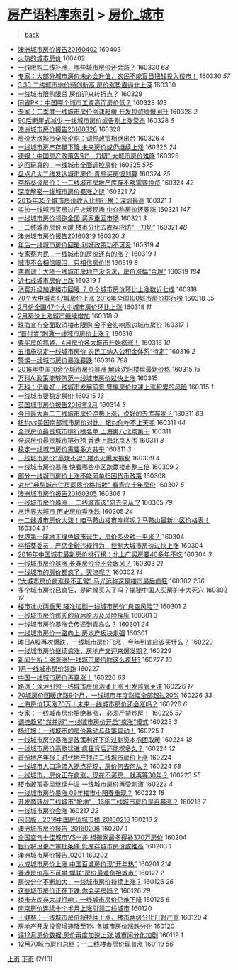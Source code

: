 [房产语料库索引](../../README.md)  > [房价_城市](房价_城市.md)
====
> [back](../README.md)

- [澳洲城市房价报告20160402](http://jkwz.applinzi.com/ittc/6816789645077513221.html#%E6%BE%B3%E6%B4%B2%E5%9F%8E%E5%B8%82%E6%88%BF%E4%BB%B7%E6%8A%A5%E5%91%8A20160402) 160403  
- [火热的城市房价](http://jkwz.applinzi.com/ittc/6816610224664216581.html#%E7%81%AB%E7%83%AD%E7%9A%84%E5%9F%8E%E5%B8%82%E6%88%BF%E4%BB%B7) 160402  
- [一线限购二线补涨，哪些城市房价还会涨？](http://jkwz.applinzi.com/ittc/6815494029055624196.html#%E4%B8%80%E7%BA%BF%E9%99%90%E8%B4%AD%E4%BA%8C%E7%BA%BF%E8%A1%A5%E6%B6%A8%EF%BC%8C%E5%93%AA%E4%BA%9B%E5%9F%8E%E5%B8%82%E6%88%BF%E4%BB%B7%E8%BF%98%E4%BC%9A%E6%B6%A8%EF%BC%9F) 160330 *63* 
- [专家：大部分城市房价未必会升值，农民不能盲目把钱投入楼市！](http://jkwz.applinzi.com/ittc/6815418438755304452.html#%E4%B8%93%E5%AE%B6%EF%BC%9A%E5%A4%A7%E9%83%A8%E5%88%86%E5%9F%8E%E5%B8%82%E6%88%BF%E4%BB%B7%E6%9C%AA%E5%BF%85%E4%BC%9A%E5%8D%87%E5%80%BC%EF%BC%8C%E5%86%9C%E6%B0%91%E4%B8%8D%E8%83%BD%E7%9B%B2%E7%9B%AE%E6%8A%8A%E9%92%B1%E6%8A%95%E5%85%A5%E6%A5%BC%E5%B8%82%EF%BC%81) 160330 *57* 
- [3.30  二线城市地价频创新高 房价涨势直逼北上深](http://jkwz.applinzi.com/ittc/6815330761833972740.html#3.30++%E4%BA%8C%E7%BA%BF%E5%9F%8E%E5%B8%82%E5%9C%B0%E4%BB%B7%E9%A2%91%E5%88%9B%E6%96%B0%E9%AB%98+%E6%88%BF%E4%BB%B7%E6%B6%A8%E5%8A%BF%E7%9B%B4%E9%80%BC%E5%8C%97%E4%B8%8A%E6%B7%B1) 160330  
- [一线城市限购限贷 房价迎来转折点？](http://jkwz.applinzi.com/ittc/6814979917003359236.html#%E4%B8%80%E7%BA%BF%E5%9F%8E%E5%B8%82%E9%99%90%E8%B4%AD%E9%99%90%E8%B4%B7+%E6%88%BF%E4%BB%B7%E8%BF%8E%E6%9D%A5%E8%BD%AC%E6%8A%98%E7%82%B9%EF%BC%9F) 160329  
- [同省PK：中国哪个城市工资高而房价低？](http://jkwz.applinzi.com/ittc/6814693775871837188.html#%E5%90%8C%E7%9C%81PK%EF%BC%9A%E4%B8%AD%E5%9B%BD%E5%93%AA%E4%B8%AA%E5%9F%8E%E5%B8%82%E5%B7%A5%E8%B5%84%E9%AB%98%E8%80%8C%E6%88%BF%E4%BB%B7%E4%BD%8E%EF%BC%9F) 160328 *103* 
- [专家：二季度一线城市房价涨速趋缓 开发投资缓慢回升](http://jkwz.applinzi.com/ittc/6814679409470473220.html#%E4%B8%93%E5%AE%B6%EF%BC%9A%E4%BA%8C%E5%AD%A3%E5%BA%A6%E4%B8%80%E7%BA%BF%E5%9F%8E%E5%B8%82%E6%88%BF%E4%BB%B7%E6%B6%A8%E9%80%9F%E8%B6%8B%E7%BC%93+%E5%BC%80%E5%8F%91%E6%8A%95%E8%B5%84%E7%BC%93%E6%85%A2%E5%9B%9E%E5%8D%87) 160328 *2* 
- [90后断崖式减少 一线城市房价或告别上涨常态](http://jkwz.applinzi.com/ittc/6814575110895698948.html#90%E5%90%8E%E6%96%AD%E5%B4%96%E5%BC%8F%E5%87%8F%E5%B0%91+%E4%B8%80%E7%BA%BF%E5%9F%8E%E5%B8%82%E6%88%BF%E4%BB%B7%E6%88%96%E5%91%8A%E5%88%AB%E4%B8%8A%E6%B6%A8%E5%B8%B8%E6%80%81) 160328 *6* 
- [澳洲城市房价报告20160326](http://jkwz.applinzi.com/ittc/6814389464998609925.html#%E6%BE%B3%E6%B4%B2%E5%9F%8E%E5%B8%82%E6%88%BF%E4%BB%B7%E6%8A%A5%E5%91%8A20160326) 160328  
- [房价大涨城市全部沦陷：调控政策相继出台](http://jkwz.applinzi.com/ittc/6813900009552479236.html#%E6%88%BF%E4%BB%B7%E5%A4%A7%E6%B6%A8%E5%9F%8E%E5%B8%82%E5%85%A8%E9%83%A8%E6%B2%A6%E9%99%B7%EF%BC%9A%E8%B0%83%E6%8E%A7%E6%94%BF%E7%AD%96%E7%9B%B8%E7%BB%A7%E5%87%BA%E5%8F%B0) 160326 *4* 
- [一线城市房产存量下降 未来房价或仍继续上涨](http://jkwz.applinzi.com/ittc/6813824743798998020.html#%E4%B8%80%E7%BA%BF%E5%9F%8E%E5%B8%82%E6%88%BF%E4%BA%A7%E5%AD%98%E9%87%8F%E4%B8%8B%E9%99%8D+%E6%9C%AA%E6%9D%A5%E6%88%BF%E4%BB%B7%E6%88%96%E4%BB%8D%E7%BB%A7%E7%BB%AD%E4%B8%8A%E6%B6%A8) 160326 *24* 
- [德银：中国房产政策告别“一刀切” 大城市房价难降](http://jkwz.applinzi.com/ittc/6813512619352654852.html#%E5%BE%B7%E9%93%B6%EF%BC%9A%E4%B8%AD%E5%9B%BD%E6%88%BF%E4%BA%A7%E6%94%BF%E7%AD%96%E5%91%8A%E5%88%AB%E2%80%9C%E4%B8%80%E5%88%80%E5%88%87%E2%80%9D+%E5%A4%A7%E5%9F%8E%E5%B8%82%E6%88%BF%E4%BB%B7%E9%9A%BE%E9%99%8D) 160325  
- [这回玩真的！一线城市全面调控房价](http://jkwz.applinzi.com/ittc/6813429993812001796.html#%E8%BF%99%E5%9B%9E%E7%8E%A9%E7%9C%9F%E7%9A%84%EF%BC%81%E4%B8%80%E7%BA%BF%E5%9F%8E%E5%B8%82%E5%85%A8%E9%9D%A2%E8%B0%83%E6%8E%A7%E6%88%BF%E4%BB%B7) 160325 *575* 
- [盘点八大二线发达城市房价 青岛买房很划算](http://jkwz.applinzi.com/ittc/6813178648995562500.html#%E7%9B%98%E7%82%B9%E5%85%AB%E5%A4%A7%E4%BA%8C%E7%BA%BF%E5%8F%91%E8%BE%BE%E5%9F%8E%E5%B8%82%E6%88%BF%E4%BB%B7+%E9%9D%92%E5%B2%9B%E4%B9%B0%E6%88%BF%E5%BE%88%E5%88%92%E7%AE%97) 160324 *25* 
- [李稻葵谈房价：一二线城市房地产库存不够需要投资](http://jkwz.applinzi.com/ittc/6813049412498523140.html#%E6%9D%8E%E7%A8%BB%E8%91%B5%E8%B0%88%E6%88%BF%E4%BB%B7%EF%BC%9A%E4%B8%80%E4%BA%8C%E7%BA%BF%E5%9F%8E%E5%B8%82%E6%88%BF%E5%9C%B0%E4%BA%A7%E5%BA%93%E5%AD%98%E4%B8%8D%E5%A4%9F%E9%9C%80%E8%A6%81%E6%8A%95%E8%B5%84) 160324 *42* 
- [深度解密一线城市房价暴涨之谜](http://jkwz.applinzi.com/ittc/6812117405983572997.html#%E6%B7%B1%E5%BA%A6%E8%A7%A3%E5%AF%86%E4%B8%80%E7%BA%BF%E5%9F%8E%E5%B8%82%E6%88%BF%E4%BB%B7%E6%9A%B4%E6%B6%A8%E4%B9%8B%E8%B0%9C) 160321 *72* 
- [2015年35个城市房价收入比排行榜：深圳最高](http://jkwz.applinzi.com/ittc/6812067424752894981.html#2015%E5%B9%B435%E4%B8%AA%E5%9F%8E%E5%B8%82%E6%88%BF%E4%BB%B7%E6%94%B6%E5%85%A5%E6%AF%94%E6%8E%92%E8%A1%8C%E6%A6%9C%EF%BC%9A%E6%B7%B1%E5%9C%B3%E6%9C%80%E9%AB%98) 160321 *1* 
- [实拍一线城市买房过户火爆现场 中介称房价还要涨](http://jkwz.applinzi.com/ittc/6812065045005468676.html#%E5%AE%9E%E6%8B%8D%E4%B8%80%E7%BA%BF%E5%9F%8E%E5%B8%82%E4%B9%B0%E6%88%BF%E8%BF%87%E6%88%B7%E7%81%AB%E7%88%86%E7%8E%B0%E5%9C%BA+%E4%B8%AD%E4%BB%8B%E7%A7%B0%E6%88%BF%E4%BB%B7%E8%BF%98%E8%A6%81%E6%B6%A8) 160321 *147* 
- [一线城市房价领跑全国 买家重回市场](http://jkwz.applinzi.com/ittc/6812052892596831236.html#%E4%B8%80%E7%BA%BF%E5%9F%8E%E5%B8%82%E6%88%BF%E4%BB%B7%E9%A2%86%E8%B7%91%E5%85%A8%E5%9B%BD+%E4%B9%B0%E5%AE%B6%E9%87%8D%E5%9B%9E%E5%B8%82%E5%9C%BA) 160321 *3* 
- [一二线城市房价回暖 楼市分化去库存应防“一刀切”](http://jkwz.applinzi.com/ittc/6811837791990187013.html#%E4%B8%80%E4%BA%8C%E7%BA%BF%E5%9F%8E%E5%B8%82%E6%88%BF%E4%BB%B7%E5%9B%9E%E6%9A%96+%E6%A5%BC%E5%B8%82%E5%88%86%E5%8C%96%E5%8E%BB%E5%BA%93%E5%AD%98%E5%BA%94%E9%98%B2%E2%80%9C%E4%B8%80%E5%88%80%E5%88%87%E2%80%9D) 160321 *48* 
- [澳洲城市房价报告20160319](http://jkwz.applinzi.com/ittc/6811611267802334213.html#%E6%BE%B3%E6%B4%B2%E5%9F%8E%E5%B8%82%E6%88%BF%E4%BB%B7%E6%8A%A5%E5%91%8A20160319) 160320 *3* 
- [年后一线城市房价回暖 利好政策功不可没](http://jkwz.applinzi.com/ittc/6811374499245065220.html#%E5%B9%B4%E5%90%8E%E4%B8%80%E7%BA%BF%E5%9F%8E%E5%B8%82%E6%88%BF%E4%BB%B7%E5%9B%9E%E6%9A%96+%E5%88%A9%E5%A5%BD%E6%94%BF%E7%AD%96%E5%8A%9F%E4%B8%8D%E5%8F%AF%E6%B2%A1) 160319 *4* 
- [专家蔡为民：一线城市的房价还有的涨？](http://jkwz.applinzi.com/ittc/6811321318892897285.html#%E4%B8%93%E5%AE%B6%E8%94%A1%E4%B8%BA%E6%B0%91%EF%BC%9A%E4%B8%80%E7%BA%BF%E5%9F%8E%E5%B8%82%E7%9A%84%E6%88%BF%E4%BB%B7%E8%BF%98%E6%9C%89%E7%9A%84%E6%B6%A8%EF%BC%9F) 160319 *1* 
- [城市不会相信眼泪，只相信房价!!!](http://jkwz.applinzi.com/ittc/6809452612118119429.html#%E5%9F%8E%E5%B8%82%E4%B8%8D%E4%BC%9A%E7%9B%B8%E4%BF%A1%E7%9C%BC%E6%B3%AA%EF%BC%8C%E5%8F%AA%E7%9B%B8%E4%BF%A1%E6%88%BF%E4%BB%B7%21%21%21) 160319 *8* 
- [李嘉诚：大陆一线城市房地产没泡沫，房价涨幅“合理”](http://jkwz.applinzi.com/ittc/6811226756392420357.html#%E6%9D%8E%E5%98%89%E8%AF%9A%EF%BC%9A%E5%A4%A7%E9%99%86%E4%B8%80%E7%BA%BF%E5%9F%8E%E5%B8%82%E6%88%BF%E5%9C%B0%E4%BA%A7%E6%B2%A1%E6%B3%A1%E6%B2%AB%EF%BC%8C%E6%88%BF%E4%BB%B7%E6%B6%A8%E5%B9%85%E2%80%9C%E5%90%88%E7%90%86%E2%80%9D) 160319 *184* 
- [近七成城市房价上涨](http://jkwz.applinzi.com/ittc/6811165252553016325.html#%E8%BF%91%E4%B8%83%E6%88%90%E5%9F%8E%E5%B8%82%E6%88%BF%E4%BB%B7%E4%B8%8A%E6%B6%A8) 160319 *1* 
- [消费升级加速楼市回暖 ７０个城市房价环比上涨数近七成](http://jkwz.applinzi.com/ittc/6810982404604822532.html#%E6%B6%88%E8%B4%B9%E5%8D%87%E7%BA%A7%E5%8A%A0%E9%80%9F%E6%A5%BC%E5%B8%82%E5%9B%9E%E6%9A%96+%EF%BC%97%EF%BC%90%E4%B8%AA%E5%9F%8E%E5%B8%82%E6%88%BF%E4%BB%B7%E7%8E%AF%E6%AF%94%E4%B8%8A%E6%B6%A8%E6%95%B0%E8%BF%91%E4%B8%83%E6%88%90) 160318  
- [70个大中城市47城房价上涨 2016年全国100城市房价排行榜](http://jkwz.applinzi.com/ittc/6810895280769598469.html#70%E4%B8%AA%E5%A4%A7%E4%B8%AD%E5%9F%8E%E5%B8%8247%E5%9F%8E%E6%88%BF%E4%BB%B7%E4%B8%8A%E6%B6%A8+2016%E5%B9%B4%E5%85%A8%E5%9B%BD100%E5%9F%8E%E5%B8%82%E6%88%BF%E4%BB%B7%E6%8E%92%E8%A1%8C%E6%A6%9C) 160318 *35* 
- [2月份全国47个大中城市房价环比上涨](http://jkwz.applinzi.com/ittc/6810880570762462213.html#2%E6%9C%88%E4%BB%BD%E5%85%A8%E5%9B%BD47%E4%B8%AA%E5%A4%A7%E4%B8%AD%E5%9F%8E%E5%B8%82%E6%88%BF%E4%BB%B7%E7%8E%AF%E6%AF%94%E4%B8%8A%E6%B6%A8) 160318 *11* 
- [2月房价上涨城市继续增加](http://jkwz.applinzi.com/ittc/6810875916112626692.html#2%E6%9C%88%E6%88%BF%E4%BB%B7%E4%B8%8A%E6%B6%A8%E5%9F%8E%E5%B8%82%E7%BB%A7%E7%BB%AD%E5%A2%9E%E5%8A%A0) 160318 *9* 
- [珠海宣布全面取消楼市限购 会不会影响周边城市房价](http://jkwz.applinzi.com/ittc/6810481416903066629.html#%E7%8F%A0%E6%B5%B7%E5%AE%A3%E5%B8%83%E5%85%A8%E9%9D%A2%E5%8F%96%E6%B6%88%E6%A5%BC%E5%B8%82%E9%99%90%E8%B4%AD+%E4%BC%9A%E4%B8%8D%E4%BC%9A%E5%BD%B1%E5%93%8D%E5%91%A8%E8%BE%B9%E5%9F%8E%E5%B8%82%E6%88%BF%E4%BB%B7) 160317 *1* 
- [“首付贷”刺激一线城市房价上涨？](http://jkwz.applinzi.com/ittc/6809466122466231300.html#%E2%80%9C%E9%A6%96%E4%BB%98%E8%B4%B7%E2%80%9D%E5%88%BA%E6%BF%80%E4%B8%80%E7%BA%BF%E5%9F%8E%E5%B8%82%E6%88%BF%E4%BB%B7%E4%B8%8A%E6%B6%A8%EF%BC%9F) 160316  
- [要买房的抓紧，4月房价各大城市开始疯涨！](http://jkwz.applinzi.com/ittc/6810162922051339269.html#%E8%A6%81%E4%B9%B0%E6%88%BF%E7%9A%84%E6%8A%93%E7%B4%A7%EF%BC%8C4%E6%9C%88%E6%88%BF%E4%BB%B7%E5%90%84%E5%A4%A7%E5%9F%8E%E5%B8%82%E5%BC%80%E5%A7%8B%E7%96%AF%E6%B6%A8%EF%BC%81) 160316 *10* 
- [五措施稳定一线城市房价 农民工纳入公积金体系“待定”](http://jkwz.applinzi.com/ittc/6809988619125130245.html#%E4%BA%94%E6%8E%AA%E6%96%BD%E7%A8%B3%E5%AE%9A%E4%B8%80%E7%BA%BF%E5%9F%8E%E5%B8%82%E6%88%BF%E4%BB%B7+%E5%86%9C%E6%B0%91%E5%B7%A5%E7%BA%B3%E5%85%A5%E5%85%AC%E7%A7%AF%E9%87%91%E4%BD%93%E7%B3%BB%E2%80%9C%E5%BE%85%E5%AE%9A%E2%80%9D) 160316 *2* 
- [警惕一线城市房价暴涨暴跌](http://jkwz.applinzi.com/ittc/6809983314379146245.html#%E8%AD%A6%E6%83%95%E4%B8%80%E7%BA%BF%E5%9F%8E%E5%B8%82%E6%88%BF%E4%BB%B7%E6%9A%B4%E6%B6%A8%E6%9A%B4%E8%B7%8C) 160316 *788* 
- [2016年中国10余个城市房价暴涨 解读沈阳楼盘最新价格](http://jkwz.applinzi.com/ittc/6809875630346732548.html#2016%E5%B9%B4%E4%B8%AD%E5%9B%BD10%E4%BD%99%E4%B8%AA%E5%9F%8E%E5%B8%82%E6%88%BF%E4%BB%B7%E6%9A%B4%E6%B6%A8+%E8%A7%A3%E8%AF%BB%E6%B2%88%E9%98%B3%E6%A5%BC%E7%9B%98%E6%9C%80%E6%96%B0%E4%BB%B7%E6%A0%BC) 160315 *15* 
- [万科A:政策能够防范一线城市房价过快上涨](http://jkwz.applinzi.com/ittc/6809840941334529029.html#%E4%B8%87%E7%A7%91A%3A%E6%94%BF%E7%AD%96%E8%83%BD%E5%A4%9F%E9%98%B2%E8%8C%83%E4%B8%80%E7%BA%BF%E5%9F%8E%E5%B8%82%E6%88%BF%E4%BB%B7%E8%BF%87%E5%BF%AB%E4%B8%8A%E6%B6%A8) 160315  
- [万科：仍看好一线城市发展前景 警惕房价快速上涨积累的风险](http://jkwz.applinzi.com/ittc/6809835544469046276.html#%E4%B8%87%E7%A7%91%EF%BC%9A%E4%BB%8D%E7%9C%8B%E5%A5%BD%E4%B8%80%E7%BA%BF%E5%9F%8E%E5%B8%82%E5%8F%91%E5%B1%95%E5%89%8D%E6%99%AF+%E8%AD%A6%E6%83%95%E6%88%BF%E4%BB%B7%E5%BF%AB%E9%80%9F%E4%B8%8A%E6%B6%A8%E7%A7%AF%E7%B4%AF%E7%9A%84%E9%A3%8E%E9%99%A9) 160315 *1* 
- [一线城市要稳定房价](http://jkwz.applinzi.com/ittc/6809822180632167428.html#%E4%B8%80%E7%BA%BF%E5%9F%8E%E5%B8%82%E8%A6%81%E7%A8%B3%E5%AE%9A%E6%88%BF%E4%BB%B7) 160315 *13* 
- [英国城市房价报告2016年2月](http://jkwz.applinzi.com/ittc/6809211063815898117.html#%E8%8B%B1%E5%9B%BD%E5%9F%8E%E5%B8%82%E6%88%BF%E4%BB%B7%E6%8A%A5%E5%91%8A2016%E5%B9%B42%E6%9C%88) 160314 *3* 
- [今日最大声二三线城市房价逆势上涨，说好的去库存呢？](http://jkwz.applinzi.com/ittc/6808461609911452676.html#%E4%BB%8A%E6%97%A5%E6%9C%80%E5%A4%A7%E5%A3%B0%E4%BA%8C%E4%B8%89%E7%BA%BF%E5%9F%8E%E5%B8%82%E6%88%BF%E4%BB%B7%E9%80%86%E5%8A%BF%E4%B8%8A%E6%B6%A8%EF%BC%8C%E8%AF%B4%E5%A5%BD%E7%9A%84%E5%8E%BB%E5%BA%93%E5%AD%98%E5%91%A2%EF%BC%9F) 160311 *63* 
- [纽约vs美国南部城市房价对比，纽约你咋不上天呢](http://jkwz.applinzi.com/ittc/6808430908528919556.html#%E7%BA%BD%E7%BA%A6vs%E7%BE%8E%E5%9B%BD%E5%8D%97%E9%83%A8%E5%9F%8E%E5%B8%82%E6%88%BF%E4%BB%B7%E5%AF%B9%E6%AF%94%EF%BC%8C%E7%BA%BD%E7%BA%A6%E4%BD%A0%E5%92%8B%E4%B8%8D%E4%B8%8A%E5%A4%A9%E5%91%A2) 160311 *44* 
- [全球房价最贵城市排行榜名单 上海第八北京第十](http://jkwz.applinzi.com/ittc/6808336613566317573.html#%E5%85%A8%E7%90%83%E6%88%BF%E4%BB%B7%E6%9C%80%E8%B4%B5%E5%9F%8E%E5%B8%82%E6%8E%92%E8%A1%8C%E6%A6%9C%E5%90%8D%E5%8D%95+%E4%B8%8A%E6%B5%B7%E7%AC%AC%E5%85%AB%E5%8C%97%E4%BA%AC%E7%AC%AC%E5%8D%81) 160311  
- [全球房价最贵城市排行榜 香港上海北京入围](http://jkwz.applinzi.com/ittc/6808269774375093253.html#%E5%85%A8%E7%90%83%E6%88%BF%E4%BB%B7%E6%9C%80%E8%B4%B5%E5%9F%8E%E5%B8%82%E6%8E%92%E8%A1%8C%E6%A6%9C+%E9%A6%99%E6%B8%AF%E4%B8%8A%E6%B5%B7%E5%8C%97%E4%BA%AC%E5%85%A5%E5%9B%B4) 160311 *8* 
- [稳定一线城市房价需要多方共举](http://jkwz.applinzi.com/ittc/6808133051527726085.html#%E7%A8%B3%E5%AE%9A%E4%B8%80%E7%BA%BF%E5%9F%8E%E5%B8%82%E6%88%BF%E4%BB%B7%E9%9C%80%E8%A6%81%E5%A4%9A%E6%96%B9%E5%85%B1%E4%B8%BE) 160311 *3* 
- [一线城市房价“高烧不退” 楼市火爆大揭秘](http://jkwz.applinzi.com/ittc/6807733171864994820.html#%E4%B8%80%E7%BA%BF%E5%9F%8E%E5%B8%82%E6%88%BF%E4%BB%B7%E2%80%9C%E9%AB%98%E7%83%A7%E4%B8%8D%E9%80%80%E2%80%9D+%E6%A5%BC%E5%B8%82%E7%81%AB%E7%88%86%E5%A4%A7%E6%8F%AD%E7%A7%98) 160309 *4* 
- [一线城市房价暴涨 快看哪些小区跑赢楼市整三倍](http://jkwz.applinzi.com/ittc/6807586772108182533.html#%E4%B8%80%E7%BA%BF%E5%9F%8E%E5%B8%82%E6%88%BF%E4%BB%B7%E6%9A%B4%E6%B6%A8+%E5%BF%AB%E7%9C%8B%E5%93%AA%E4%BA%9B%E5%B0%8F%E5%8C%BA%E8%B7%91%E8%B5%A2%E6%A5%BC%E5%B8%82%E6%95%B4%E4%B8%89%E5%80%8D) 160309 *2* 
- [部分一线城市房价上涨不能简单归因货币政策](http://jkwz.applinzi.com/ittc/6807028272957228036.html#%E9%83%A8%E5%88%86%E4%B8%80%E7%BA%BF%E5%9F%8E%E5%B8%82%E6%88%BF%E4%BB%B7%E4%B8%8A%E6%B6%A8%E4%B8%8D%E8%83%BD%E7%AE%80%E5%8D%95%E5%BD%92%E5%9B%A0%E8%B4%A7%E5%B8%81%E6%94%BF%E7%AD%96) 160308  
- [对比&quot;典型城市住房同质价格指数&quot; 看青岛十年房价](http://jkwz.applinzi.com/ittc/6806758236162098180.html#%E5%AF%B9%E6%AF%94%26quot%3B%E5%85%B8%E5%9E%8B%E5%9F%8E%E5%B8%82%E4%BD%8F%E6%88%BF%E5%90%8C%E8%B4%A8%E4%BB%B7%E6%A0%BC%E6%8C%87%E6%95%B0%26quot%3B+%E7%9C%8B%E9%9D%92%E5%B2%9B%E5%8D%81%E5%B9%B4%E6%88%BF%E4%BB%B7) 160307 *5* 
- [澳洲城市房价报告20160305](http://jkwz.applinzi.com/ittc/6806431619657237509.html#%E6%BE%B3%E6%B4%B2%E5%9F%8E%E5%B8%82%E6%88%BF%E4%BB%B7%E6%8A%A5%E5%91%8A20160305) 160306 *1* 
- [一线城市房价暴涨， 二线城市该“何去何从”?](http://jkwz.applinzi.com/ittc/6806098488374854661.html#%E4%B8%80%E7%BA%BF%E5%9F%8E%E5%B8%82%E6%88%BF%E4%BB%B7%E6%9A%B4%E6%B6%A8%EF%BC%8C+%E4%BA%8C%E7%BA%BF%E5%9F%8E%E5%B8%82%E8%AF%A5%E2%80%9C%E4%BD%95%E5%8E%BB%E4%BD%95%E4%BB%8E%E2%80%9D%3F) 160305 *79* 
- [从世界大城市    历史房价看涨跌](http://jkwz.applinzi.com/ittc/6806088729777144837.html#%E4%BB%8E%E4%B8%96%E7%95%8C%E5%A4%A7%E5%9F%8E%E5%B8%82++++%E5%8E%86%E5%8F%B2%E6%88%BF%E4%BB%B7%E7%9C%8B%E6%B6%A8%E8%B7%8C) 160305 *24* 
- [一二线城市房价大涨！咱马鞍山楼市咋样呢？马鞍山最新小区价格表！](http://jkwz.applinzi.com/ittc/6805831732737606660.html#%E4%B8%80%E4%BA%8C%E7%BA%BF%E5%9F%8E%E5%B8%82%E6%88%BF%E4%BB%B7%E5%A4%A7%E6%B6%A8%EF%BC%81%E5%92%B1%E9%A9%AC%E9%9E%8D%E5%B1%B1%E6%A5%BC%E5%B8%82%E5%92%8B%E6%A0%B7%E5%91%A2%EF%BC%9F%E9%A9%AC%E9%9E%8D%E5%B1%B1%E6%9C%80%E6%96%B0%E5%B0%8F%E5%8C%BA%E4%BB%B7%E6%A0%BC%E8%A1%A8%EF%BC%81) 160304 *31* 
- [世界第一座地下绿色城市诞生，房价多少钱一平米？](http://jkwz.applinzi.com/ittc/6805763798132589573.html#%E4%B8%96%E7%95%8C%E7%AC%AC%E4%B8%80%E5%BA%A7%E5%9C%B0%E4%B8%8B%E7%BB%BF%E8%89%B2%E5%9F%8E%E5%B8%82%E8%AF%9E%E7%94%9F%EF%BC%8C%E6%88%BF%E4%BB%B7%E5%A4%9A%E5%B0%91%E9%92%B1%E4%B8%80%E5%B9%B3%E7%B1%B3%EF%BC%9F) 160304  
- [李稻葵委员：严惩金融违规行为　控制大城市房价过快上涨](http://jkwz.applinzi.com/ittc/6805739815983121413.html#%E6%9D%8E%E7%A8%BB%E8%91%B5%E5%A7%94%E5%91%98%EF%BC%9A%E4%B8%A5%E6%83%A9%E9%87%91%E8%9E%8D%E8%BF%9D%E8%A7%84%E8%A1%8C%E4%B8%BA%E3%80%80%E6%8E%A7%E5%88%B6%E5%A4%A7%E5%9F%8E%E5%B8%82%E6%88%BF%E4%BB%B7%E8%BF%87%E5%BF%AB%E4%B8%8A%E6%B6%A8) 160304  
- [2016年中国城市最新房价排行榜：北上广买房要40多年不吃](http://jkwz.applinzi.com/ittc/6805676538070565892.html#2016%E5%B9%B4%E4%B8%AD%E5%9B%BD%E5%9F%8E%E5%B8%82%E6%9C%80%E6%96%B0%E6%88%BF%E4%BB%B7%E6%8E%92%E8%A1%8C%E6%A6%9C%EF%BC%9A%E5%8C%97%E4%B8%8A%E5%B9%BF%E4%B9%B0%E6%88%BF%E8%A6%8140%E5%A4%9A%E5%B9%B4%E4%B8%8D%E5%90%83) 160304 *3* 
- [一线城市房价暴涨 长春房价会不会跟风？](http://jkwz.applinzi.com/ittc/6805485059628860421.html#%E4%B8%80%E7%BA%BF%E5%9F%8E%E5%B8%82%E6%88%BF%E4%BB%B7%E6%9A%B4%E6%B6%A8+%E9%95%BF%E6%98%A5%E6%88%BF%E4%BB%B7%E4%BC%9A%E4%B8%8D%E4%BC%9A%E8%B7%9F%E9%A3%8E%EF%BC%9F) 160303 *21* 
- [一线城市的房价都疯了，天津呢？](http://jkwz.applinzi.com/ittc/6805091169683899397.html#%E4%B8%80%E7%BA%BF%E5%9F%8E%E5%B8%82%E7%9A%84%E6%88%BF%E4%BB%B7%E9%83%BD%E7%96%AF%E4%BA%86%EF%BC%8C%E5%A4%A9%E6%B4%A5%E5%91%A2%EF%BC%9F) 160302 *14* 
- [“大城市房价疯涨是不正常” 马光远称这是楼市最后疯狂](http://jkwz.applinzi.com/ittc/6805080809245508613.html#%E2%80%9C%E5%A4%A7%E5%9F%8E%E5%B8%82%E6%88%BF%E4%BB%B7%E7%96%AF%E6%B6%A8%E6%98%AF%E4%B8%8D%E6%AD%A3%E5%B8%B8%E2%80%9D+%E9%A9%AC%E5%85%89%E8%BF%9C%E7%A7%B0%E8%BF%99%E6%98%AF%E6%A5%BC%E5%B8%82%E6%9C%80%E5%90%8E%E7%96%AF%E7%8B%82) 160302 *236* 
- [多个城市房价已疯狂，是时候买入了吗？揭秘中国人买房的十大死穴](http://jkwz.applinzi.com/ittc/6804942284931990533.html#%E5%A4%9A%E4%B8%AA%E5%9F%8E%E5%B8%82%E6%88%BF%E4%BB%B7%E5%B7%B2%E7%96%AF%E7%8B%82%EF%BC%8C%E6%98%AF%E6%97%B6%E5%80%99%E4%B9%B0%E5%85%A5%E4%BA%86%E5%90%97%EF%BC%9F%E6%8F%AD%E7%A7%98%E4%B8%AD%E5%9B%BD%E4%BA%BA%E4%B9%B0%E6%88%BF%E7%9A%84%E5%8D%81%E5%A4%A7%E6%AD%BB%E7%A9%B4) 160302 *17* 
- [楼市冰火两重天 降准加剧一线城市房价“悬空风险”?](http://jkwz.applinzi.com/ittc/6804669786336265221.html#%E6%A5%BC%E5%B8%82%E5%86%B0%E7%81%AB%E4%B8%A4%E9%87%8D%E5%A4%A9+%E9%99%8D%E5%87%86%E5%8A%A0%E5%89%A7%E4%B8%80%E7%BA%BF%E5%9F%8E%E5%B8%82%E6%88%BF%E4%BB%B7%E2%80%9C%E6%82%AC%E7%A9%BA%E9%A3%8E%E9%99%A9%E2%80%9D%3F) 160301 *2* 
- [一线城市房价疯长的背后原因及风险探析](http://jkwz.applinzi.com/ittc/6804663018684154885.html#%E4%B8%80%E7%BA%BF%E5%9F%8E%E5%B8%82%E6%88%BF%E4%BB%B7%E7%96%AF%E9%95%BF%E7%9A%84%E8%83%8C%E5%90%8E%E5%8E%9F%E5%9B%A0%E5%8F%8A%E9%A3%8E%E9%99%A9%E6%8E%A2%E6%9E%90) 160301 *3* 
- [一线城市房价暴涨会传递到青岛么？](http://jkwz.applinzi.com/ittc/6804566225053025284.html#%E4%B8%80%E7%BA%BF%E5%9F%8E%E5%B8%82%E6%88%BF%E4%BB%B7%E6%9A%B4%E6%B6%A8%E4%BC%9A%E4%BC%A0%E9%80%92%E5%88%B0%E9%9D%92%E5%B2%9B%E4%B9%88%EF%BC%9F) 160301 *24* 
- [一线城市房价一路向上 房地产板块走强](http://jkwz.applinzi.com/ittc/6804548960395985924.html#%E4%B8%80%E7%BA%BF%E5%9F%8E%E5%B8%82%E6%88%BF%E4%BB%B7%E4%B8%80%E8%B7%AF%E5%90%91%E4%B8%8A+%E6%88%BF%E5%9C%B0%E4%BA%A7%E6%9D%BF%E5%9D%97%E8%B5%B0%E5%BC%BA) 160301  
- [昨日A股再次爆跌，一线城市房价飞涨，今年到底应该买什么？](http://jkwz.applinzi.com/ittc/6804316384850871301.html#%E6%98%A8%E6%97%A5A%E8%82%A1%E5%86%8D%E6%AC%A1%E7%88%86%E8%B7%8C%EF%BC%8C%E4%B8%80%E7%BA%BF%E5%9F%8E%E5%B8%82%E6%88%BF%E4%BB%B7%E9%A3%9E%E6%B6%A8%EF%BC%8C%E4%BB%8A%E5%B9%B4%E5%88%B0%E5%BA%95%E5%BA%94%E8%AF%A5%E4%B9%B0%E4%BB%80%E4%B9%88%EF%BC%9F) 160229  
- [一线城市房价继续疯涨，房地产又迎来爆发期？](http://jkwz.applinzi.com/ittc/6804256589896745988.html#%E4%B8%80%E7%BA%BF%E5%9F%8E%E5%B8%82%E6%88%BF%E4%BB%B7%E7%BB%A7%E7%BB%AD%E7%96%AF%E6%B6%A8%EF%BC%8C%E6%88%BF%E5%9C%B0%E4%BA%A7%E5%8F%88%E8%BF%8E%E6%9D%A5%E7%88%86%E5%8F%91%E6%9C%9F%EF%BC%9F) 160229  
- [新闻分析：涨涨涨!一线城市房价咋这么疯狂?](http://jkwz.applinzi.com/ittc/6803399670034334724.html#%E6%96%B0%E9%97%BB%E5%88%86%E6%9E%90%EF%BC%9A%E6%B6%A8%E6%B6%A8%E6%B6%A8%21%E4%B8%80%E7%BA%BF%E5%9F%8E%E5%B8%82%E6%88%BF%E4%BB%B7%E5%92%8B%E8%BF%99%E4%B9%88%E7%96%AF%E7%8B%82%3F) 160227 *10* 
- [1月一线城市房价领跑](http://jkwz.applinzi.com/ittc/6803295909387437061.html#1%E6%9C%88%E4%B8%80%E7%BA%BF%E5%9F%8E%E5%B8%82%E6%88%BF%E4%BB%B7%E9%A2%86%E8%B7%91) 160227  
- [中国一线城市房价再暴涨！](http://jkwz.applinzi.com/ittc/6803191356239381509.html#%E4%B8%AD%E5%9B%BD%E4%B8%80%E7%BA%BF%E5%9F%8E%E5%B8%82%E6%88%BF%E4%BB%B7%E5%86%8D%E6%9A%B4%E6%B6%A8%EF%BC%81) 160226 *63* 
- [路透：深沪引领一线城市房价汹涌上涨 引发监管关注](http://jkwz.applinzi.com/ittc/6803175600030221316.html#%E8%B7%AF%E9%80%8F%EF%BC%9A%E6%B7%B1%E6%B2%AA%E5%BC%95%E9%A2%86%E4%B8%80%E7%BA%BF%E5%9F%8E%E5%B8%82%E6%88%BF%E4%BB%B7%E6%B1%B9%E6%B6%8C%E4%B8%8A%E6%B6%A8+%E5%BC%95%E5%8F%91%E7%9B%91%E7%AE%A1%E5%85%B3%E6%B3%A8) 160226 *17* 
- [70城房价回暖连涨9个月，一线城市年度涨幅全部超过20%](http://jkwz.applinzi.com/ittc/6803096247019766788.html#70%E5%9F%8E%E6%88%BF%E4%BB%B7%E5%9B%9E%E6%9A%96%E8%BF%9E%E6%B6%A89%E4%B8%AA%E6%9C%88%EF%BC%8C%E4%B8%80%E7%BA%BF%E5%9F%8E%E5%B8%82%E5%B9%B4%E5%BA%A6%E6%B6%A8%E5%B9%85%E5%85%A8%E9%83%A8%E8%B6%85%E8%BF%8720%25) 160226 *33* 
- [上海房价1天涨70万！未来一线城市房价还会涨吗？](http://jkwz.applinzi.com/ittc/6803083708579972100.html#%E4%B8%8A%E6%B5%B7%E6%88%BF%E4%BB%B71%E5%A4%A9%E6%B6%A870%E4%B8%87%EF%BC%81%E6%9C%AA%E6%9D%A5%E4%B8%80%E7%BA%BF%E5%9F%8E%E5%B8%82%E6%88%BF%E4%BB%B7%E8%BF%98%E4%BC%9A%E6%B6%A8%E5%90%97%EF%BC%9F) 160226 *6* 
- [专家：一线城市房价拒绝暴涨， 必须严禁炒房！](http://jkwz.applinzi.com/ittc/6802792692018840580.html#%E4%B8%93%E5%AE%B6%EF%BC%9A%E4%B8%80%E7%BA%BF%E5%9F%8E%E5%B8%82%E6%88%BF%E4%BB%B7%E6%8B%92%E7%BB%9D%E6%9A%B4%E6%B6%A8%EF%BC%8C+%E5%BF%85%E9%A1%BB%E4%B8%A5%E7%A6%81%E7%82%92%E6%88%BF%EF%BC%81) 160225 *57* 
- [调控趋紧“然并卵” 一线城市房价开启“疯涨”模式](http://jkwz.applinzi.com/ittc/6802712491633148933.html#%E8%B0%83%E6%8E%A7%E8%B6%8B%E7%B4%A7%E2%80%9C%E7%84%B6%E5%B9%B6%E5%8D%B5%E2%80%9D+%E4%B8%80%E7%BA%BF%E5%9F%8E%E5%B8%82%E6%88%BF%E4%BB%B7%E5%BC%80%E5%90%AF%E2%80%9C%E7%96%AF%E6%B6%A8%E2%80%9D%E6%A8%A1%E5%BC%8F) 160225 *3* 
- [杨红旭：一线城市的房价暴动与政策异动！](http://jkwz.applinzi.com/ittc/6802700609534821381.html#%E6%9D%A8%E7%BA%A2%E6%97%AD%EF%BC%9A%E4%B8%80%E7%BA%BF%E5%9F%8E%E5%B8%82%E7%9A%84%E6%88%BF%E4%BB%B7%E6%9A%B4%E5%8A%A8%E4%B8%8E%E6%94%BF%E7%AD%96%E5%BC%82%E5%8A%A8%EF%BC%81) 160225 *1* 
- [一线城市房价暴涨是政策利好下的过剩资本抱团取暖](http://jkwz.applinzi.com/ittc/6802502711404659717.html#%E4%B8%80%E7%BA%BF%E5%9F%8E%E5%B8%82%E6%88%BF%E4%BB%B7%E6%9A%B4%E6%B6%A8%E6%98%AF%E6%94%BF%E7%AD%96%E5%88%A9%E5%A5%BD%E4%B8%8B%E7%9A%84%E8%BF%87%E5%89%A9%E8%B5%84%E6%9C%AC%E6%8A%B1%E5%9B%A2%E5%8F%96%E6%9A%96) 160224 *18* 
- [一线城市房价高歌猛进 疯狂背后还能撑多久？](http://jkwz.applinzi.com/ittc/6802439652258612229.html#%E4%B8%80%E7%BA%BF%E5%9F%8E%E5%B8%82%E6%88%BF%E4%BB%B7%E9%AB%98%E6%AD%8C%E7%8C%9B%E8%BF%9B+%E7%96%AF%E7%8B%82%E8%83%8C%E5%90%8E%E8%BF%98%E8%83%BD%E6%92%91%E5%A4%9A%E4%B9%85%EF%BC%9F) 160224 *12* 
- [首份地产年报：时代地产押注二线城市房价上涨](http://jkwz.applinzi.com/ittc/6802409657247204356.html#%E9%A6%96%E4%BB%BD%E5%9C%B0%E4%BA%A7%E5%B9%B4%E6%8A%A5%EF%BC%9A%E6%97%B6%E4%BB%A3%E5%9C%B0%E4%BA%A7%E6%8A%BC%E6%B3%A8%E4%BA%8C%E7%BA%BF%E5%9F%8E%E5%B8%82%E6%88%BF%E4%BB%B7%E4%B8%8A%E6%B6%A8) 160224  
- [一线城市人口净流入拐点将现，房价何去何从？](http://jkwz.applinzi.com/ittc/6802299449766315012.html#%E4%B8%80%E7%BA%BF%E5%9F%8E%E5%B8%82%E4%BA%BA%E5%8F%A3%E5%87%80%E6%B5%81%E5%85%A5%E6%8B%90%E7%82%B9%E5%B0%86%E7%8E%B0%EF%BC%8C%E6%88%BF%E4%BB%B7%E4%BD%95%E5%8E%BB%E4%BD%95%E4%BB%8E%EF%BC%9F) 160224 *68* 
- [一线城市，房价正在疯涨，现在不买房，就再等30年？](http://jkwz.applinzi.com/ittc/6802052454845776901.html#%E4%B8%80%E7%BA%BF%E5%9F%8E%E5%B8%82%EF%BC%8C%E6%88%BF%E4%BB%B7%E6%AD%A3%E5%9C%A8%E7%96%AF%E6%B6%A8%EF%BC%8C%E7%8E%B0%E5%9C%A8%E4%B8%8D%E4%B9%B0%E6%88%BF%EF%BC%8C%E5%B0%B1%E5%86%8D%E7%AD%8930%E5%B9%B4%EF%BC%9F) 160223 *55* 
- [楼市政策春风继续升温 一线城市房价再受刺激](http://jkwz.applinzi.com/ittc/6802003086121894916.html#%E6%A5%BC%E5%B8%82%E6%94%BF%E7%AD%96%E6%98%A5%E9%A3%8E%E7%BB%A7%E7%BB%AD%E5%8D%87%E6%B8%A9+%E4%B8%80%E7%BA%BF%E5%9F%8E%E5%B8%82%E6%88%BF%E4%BB%B7%E5%86%8D%E5%8F%97%E5%88%BA%E6%BF%80) 160223 *4* 
- [一线城市房价暴涨 09年楼市小阳春重现？](http://jkwz.applinzi.com/ittc/6801707991686448133.html#%E4%B8%80%E7%BA%BF%E5%9F%8E%E5%B8%82%E6%88%BF%E4%BB%B7%E6%9A%B4%E6%B6%A8+09%E5%B9%B4%E6%A5%BC%E5%B8%82%E5%B0%8F%E9%98%B3%E6%98%A5%E9%87%8D%E7%8E%B0%EF%BC%9F) 160222 *18* 
- [开发商转战二线城市“抢地”，16年二线城市房价是否暴涨？](http://jkwz.applinzi.com/ittc/6800218645208761349.html#%E5%BC%80%E5%8F%91%E5%95%86%E8%BD%AC%E6%88%98%E4%BA%8C%E7%BA%BF%E5%9F%8E%E5%B8%82%E2%80%9C%E6%8A%A2%E5%9C%B0%E2%80%9D%EF%BC%8C16%E5%B9%B4%E4%BA%8C%E7%BA%BF%E5%9F%8E%E5%B8%82%E6%88%BF%E4%BB%B7%E6%98%AF%E5%90%A6%E6%9A%B4%E6%B6%A8%EF%BC%9F) 160218 *7* 
- [一线城市房价会涨](http://jkwz.applinzi.com/ittc/6799618584091296773.html#%E4%B8%80%E7%BA%BF%E5%9F%8E%E5%B8%82%E6%88%BF%E4%BB%B7%E4%BC%9A%E6%B6%A8) 160217 *22* 
- [闲侃版，2016中国房价城市榜  20160216](http://jkwz.applinzi.com/ittc/6799222261076722692.html#%E9%97%B2%E4%BE%83%E7%89%88%EF%BC%8C2016%E4%B8%AD%E5%9B%BD%E6%88%BF%E4%BB%B7%E5%9F%8E%E5%B8%82%E6%A6%9C++20160216) 160216 *2* 
- [澳洲城市房价报告_20160206](http://jkwz.applinzi.com/ittc/6796121197918028805.html#%E6%BE%B3%E6%B4%B2%E5%9F%8E%E5%B8%82%E6%88%BF%E4%BB%B7%E6%8A%A5%E5%91%8A_20160206) 160207 *1* 
- [全国空气十佳城市VS十差 想搬家最多得补370万房价](http://jkwz.applinzi.com/ittc/6795054801016587268.html#%E5%85%A8%E5%9B%BD%E7%A9%BA%E6%B0%94%E5%8D%81%E4%BD%B3%E5%9F%8E%E5%B8%82VS%E5%8D%81%E5%B7%AE+%E6%83%B3%E6%90%AC%E5%AE%B6%E6%9C%80%E5%A4%9A%E5%BE%97%E8%A1%A5370%E4%B8%87%E6%88%BF%E4%BB%B7) 160204  
- [银行将设更严审批条件 低库存城市房价或推高](http://jkwz.applinzi.com/ittc/6794488750784644101.html#%E9%93%B6%E8%A1%8C%E5%B0%86%E8%AE%BE%E6%9B%B4%E4%B8%A5%E5%AE%A1%E6%89%B9%E6%9D%A1%E4%BB%B6+%E4%BD%8E%E5%BA%93%E5%AD%98%E5%9F%8E%E5%B8%82%E6%88%BF%E4%BB%B7%E6%88%96%E6%8E%A8%E9%AB%98) 160203 *1* 
- [澳洲城市房价报告_0201](http://jkwz.applinzi.com/ittc/6794180121091113989.html#%E6%BE%B3%E6%B4%B2%E5%9F%8E%E5%B8%82%E6%88%BF%E4%BB%B7%E6%8A%A5%E5%91%8A_0201) 160202  
- [六成城市房价上涨 中国百城房价现“开年热”](http://jkwz.applinzi.com/ittc/6793934158053245957.html#%E5%85%AD%E6%88%90%E5%9F%8E%E5%B8%82%E6%88%BF%E4%BB%B7%E4%B8%8A%E6%B6%A8+%E4%B8%AD%E5%9B%BD%E7%99%BE%E5%9F%8E%E6%88%BF%E4%BB%B7%E7%8E%B0%E2%80%9C%E5%BC%80%E5%B9%B4%E7%83%AD%E2%80%9D) 160201 *214* 
- [香港房价高不可攀 蝉联“房价最难负担城市”](http://jkwz.applinzi.com/ittc/6791920219387855877.html#%E9%A6%99%E6%B8%AF%E6%88%BF%E4%BB%B7%E9%AB%98%E4%B8%8D%E5%8F%AF%E6%94%80+%E8%9D%89%E8%81%94%E2%80%9C%E6%88%BF%E4%BB%B7%E6%9C%80%E9%9A%BE%E8%B4%9F%E6%8B%85%E5%9F%8E%E5%B8%82%E2%80%9D) 160127 *2* 
- [房价分化不断加大，一线城市房价持续上涨？](http://jkwz.applinzi.com/ittc/6791664528546857989.html#%E6%88%BF%E4%BB%B7%E5%88%86%E5%8C%96%E4%B8%8D%E6%96%AD%E5%8A%A0%E5%A4%A7%EF%BC%8C%E4%B8%80%E7%BA%BF%E5%9F%8E%E5%B8%82%E6%88%BF%E4%BB%B7%E6%8C%81%E7%BB%AD%E4%B8%8A%E6%B6%A8%EF%BC%9F) 160126 *26* 
- [这些城市房价正在下跌 你会买房吗？](http://jkwz.applinzi.com/ittc/6791590408874361860.html#%E8%BF%99%E4%BA%9B%E5%9F%8E%E5%B8%82%E6%88%BF%E4%BB%B7%E6%AD%A3%E5%9C%A8%E4%B8%8B%E8%B7%8C+%E4%BD%A0%E4%BC%9A%E4%B9%B0%E6%88%BF%E5%90%97%EF%BC%9F) 160126 *29* 
- [楼市去库存大战打响：一线城市房价仍难下降](http://jkwz.applinzi.com/ittc/6791267725343196164.html#%E6%A5%BC%E5%B8%82%E5%8E%BB%E5%BA%93%E5%AD%98%E5%A4%A7%E6%88%98%E6%89%93%E5%93%8D%EF%BC%9A%E4%B8%80%E7%BA%BF%E5%9F%8E%E5%B8%82%E6%88%BF%E4%BB%B7%E4%BB%8D%E9%9A%BE%E4%B8%8B%E9%99%8D) 160125 *6* 
- [南京房价连续十个半月上涨引领二线城市](http://jkwz.applinzi.com/ittc/6789473569457308676.html#%E5%8D%97%E4%BA%AC%E6%88%BF%E4%BB%B7%E8%BF%9E%E7%BB%AD%E5%8D%81%E4%B8%AA%E5%8D%8A%E6%9C%88%E4%B8%8A%E6%B6%A8%E5%BC%95%E9%A2%86%E4%BA%8C%E7%BA%BF%E5%9F%8E%E5%B8%82) 160120  
- [王健林：一线城市房价将持续上涨，楼市两级分化日趋严重](http://jkwz.applinzi.com/ittc/6789430025258533892.html#%E7%8E%8B%E5%81%A5%E6%9E%97%EF%BC%9A%E4%B8%80%E7%BA%BF%E5%9F%8E%E5%B8%82%E6%88%BF%E4%BB%B7%E5%B0%86%E6%8C%81%E7%BB%AD%E4%B8%8A%E6%B6%A8%EF%BC%8C%E6%A5%BC%E5%B8%82%E4%B8%A4%E7%BA%A7%E5%88%86%E5%8C%96%E6%97%A5%E8%B6%8B%E4%B8%A5%E9%87%8D) 160120 *4* 
- [房地产开发投资增速降至1% 各城市房价涨跌分化](http://jkwz.applinzi.com/ittc/6789376990490657796.html#%E6%88%BF%E5%9C%B0%E4%BA%A7%E5%BC%80%E5%8F%91%E6%8A%95%E8%B5%84%E5%A2%9E%E9%80%9F%E9%99%8D%E8%87%B31%25+%E5%90%84%E5%9F%8E%E5%B8%82%E6%88%BF%E4%BB%B7%E6%B6%A8%E8%B7%8C%E5%88%86%E5%8C%96) 160120  
- [评12月房价数据:房价再度加速上涨,城市间分化加剧](http://jkwz.applinzi.com/ittc/6789052699773502469.html#%E8%AF%8412%E6%9C%88%E6%88%BF%E4%BB%B7%E6%95%B0%E6%8D%AE%3A%E6%88%BF%E4%BB%B7%E5%86%8D%E5%BA%A6%E5%8A%A0%E9%80%9F%E4%B8%8A%E6%B6%A8%2C%E5%9F%8E%E5%B8%82%E9%97%B4%E5%88%86%E5%8C%96%E5%8A%A0%E5%89%A7) 160119 *1* 
- [12月70城市房价总结：一二线楼市房价现普涨](http://jkwz.applinzi.com/ittc/6788936175205221380.html#12%E6%9C%8870%E5%9F%8E%E5%B8%82%E6%88%BF%E4%BB%B7%E6%80%BB%E7%BB%93%EF%BC%9A%E4%B8%80%E4%BA%8C%E7%BA%BF%E6%A5%BC%E5%B8%82%E6%88%BF%E4%BB%B7%E7%8E%B0%E6%99%AE%E6%B6%A8) 160119 *56* 


 [上页](房价_城市3.md) [下页](房价_城市1.md)          (2/13)